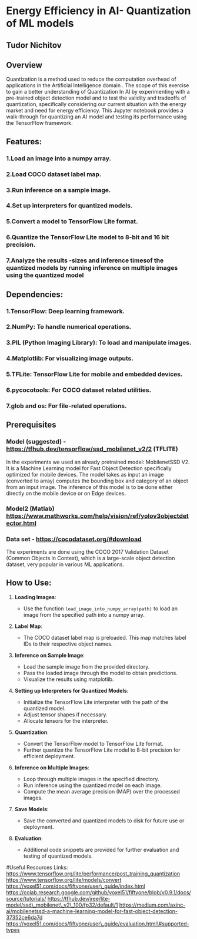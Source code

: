 
# Energy Efficiency in AI- Quantization of ML models
## Tudor Nichitov


## Overview
Quantization is a method used to reduce the computation overhead of applications in the Artificial Intelligence domain . 
The scope of this exercise to gain a better understanding of Quantization In AI by experimenting with a pre-trained object 
detection model and to test the validity and tradeoffs of quantization, specifically considering our current situation with the energy market and need for energy efficiency. 
This Jupyter notebook provides a walk-through for quantizing an AI model and testing its performance using the TensorFlow framework. 

## Features:
### 1.Load an image into a numpy array.
### 2.Load COCO dataset label map.
### 3.Run inference on a sample image.
### 4.Set up interpreters for quantized models.
### 5.Convert a model to TensorFlow Lite format.
### 6.Quantize the TensorFlow Lite model to 8-bit and 16 bit precision.
### 7.Analyze the results -sizes and inference timesof the quantized models by running inference on multiple images using the quantized model

## Dependencies:

### 1.TensorFlow: Deep learning framework.
### 2.NumPy: To handle numerical operations.
### 3.PIL (Python Imaging Library): To load and manipulate images.
### 4.Matplotlib: For visualizing image outputs.
### 5.TFLite: TensorFlow Lite for mobile and embedded devices.
### 6.pycocotools: For COCO dataset related utilities.
### 7.glob and os: For file-related operations.  

## Prerequisites
### Model (suggested) - https://tfhub.dev/tensorflow/ssd_mobilenet_v2/2 (TFLITE)
In the experiments we used an already pretrained model: MobilenetSSD V2. It is a Machine Learning model for Fast Object Detection specifically optimized for mobile devices. The model takes as input an image (converted to array) computes the bounding box and category of an object from an input image. 
The inference of this model is to be done either directly on the mobile device or on Edge devices. 
### Model2 (Matlab) https://www.mathworks.com/help/vision/ref/yolov3objectdetector.html

### Data set - https://cocodataset.org/#download

The experiments are done using the COCO 2017 Validation Dataset (Common Objects in Context),
 which is a large-scale object detection dataset, very popular in various ML applications.

## How to Use:

1. **Loading Images**:
   - Use the function `load_image_into_numpy_array(path)` to load an image from the specified path into a numpy array.
   
2. **Label Map**:
   - The COCO dataset label map is preloaded. This map matches label IDs to their respective object names.

3. **Inference on Sample Image**:
   - Load the sample image from the provided directory.
   - Pass the loaded image through the model to obtain predictions.
   - Visualize the results using matplotlib.

4. **Setting up Interpreters for Quantized Models**:
   - Initialize the TensorFlow Lite interpreter with the path of the quantized model.
   - Adjust tensor shapes if necessary.
   - Allocate tensors for the interpreter.

5. **Quantization**:
   - Convert the TensorFlow model to TensorFlow Lite format.
   - Further quantize the TensorFlow Lite model to 8-bit precision for efficient deployment.
   
6. **Inference on Multiple Images**:
   - Loop through multiple images in the specified directory.
   - Run inference using the quantized model on each image.
   - Compute the mean average precision (MAP) over the processed images.
   
7. **Save Models**:
   - Save the converted and quantized models to disk for future use or deployment.

8. **Evaluation**:
   - Additional code snippets are provided for further evaluation and testing of quantized models.


#Useful Resources Links: 
https://www.tensorflow.org/lite/performance/post_training_quantization
https://www.tensorflow.org/lite/models/convert
https://voxel51.com/docs/fiftyone/user\_guide/index.html
https://colab.research.google.com/github/voxel51/fiftyone/blob/v0.9.1/docs/source/tutorials/
https://tfhub.dev/iree/lite-model/ssd\_mobilenet\_v2\_100/fp32/default/1
https://medium.com/axinc-ai/mobilenetssd-a-machine-learning-model-for-fast-object-detection-37352ce6da7d
https://voxel51.com/docs/fiftyone/user\_guide/evaluation.html\#supported-types